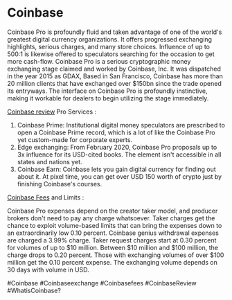 # Coinbase
Coinbase Pro is profoundly fluid and taken advantage of one of the world's greatest digital currency organizations. It offers progressed exchanging highlights, serious charges, and many store choices. Influence of up to 500:1 is likewise offered to speculators searching for the occasion to get more cash-flow. 
Coinbase Pro is a serious cryptographic money exchanging stage claimed and worked by Coinbase, Inc. It was dispatched in the year 2015 as GDAX, Based in San Francisco, Coinbase has more than 20 million clients that have exchanged over $150bn since the trade opened its entryways. 
The interface on Coinbase Pro is profoundly instinctive, making it workable for dealers to begin utilizing the stage immediately. 

<a href="https://coinpedia.org/exchange/coinbase-pro/">Coinbase review</A> Pro Services :

1.	Coinbase Prime: Institutional digital money speculators are prescribed to open a Coinbase Prime record, which is a lot of like the Coinbase Pro yet custom-made for corporate experts. 
2.	Edge exchanging: From February 2020, Coinbase Pro proposals up to 3x influence for its USD-cited books. The element isn't accessible in all states and nations yet. 
3.	Coinbase Earn: Coinbase lets you gain digital currency for finding out about it. At pixel time, you can get over USD 150 worth of crypto just by finishing Coinbase's courses. 

<a href="https://coinpedia.org/exchange/coinbase-pro/">Coinbase Fees</A> and Limits :

Coinbase Pro expenses depend on the creator taker model, and producer brokers don't need to pay any charge whatsoever. Taker charges get the chance to exploit volume-based limits that can bring the expenses down to an extraordinarily low 0.10 percent. Coinbase genius withdrawal expenses are charged a 3.99% charge. 
Taker request charges start at 0.30 percent for volumes of up to $10 million. Between $10 million and $100 million, the charge drops to 0.20 percent. Those with exchanging volumes of over $100 million get the 0.10 percent expense. The exchanging volume depends on 30 days with volume in USD.





#Coinbase  #Coinbaseexchange  #Coinbasefees #CoinbaseReview #WhatisCoinbase?
